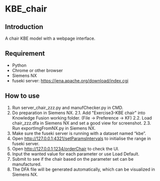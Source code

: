 # KBE_chair
## Introduction
 A chair KBE model with a webpage interface.

## Requirement
- Python
- Chrome or other browser
- Siemens NX
- fuseki server: https://jena.apache.org/download/index.cgi

## How to use
1. Run server_chair_zzz.py and manufChecker.py in CMD.
2. Do preparation in Siemens NX.
    2.1. Add "Exercise3-KBE chair" into Knowledge Fusion working folder. (File -> Preference -> KF)
    2.2. Load chair_zzz.dfa in Siemens NX and set a good view for screenshot.
    2.3. Run exportImgFromNX.py in Siemens NX.
3. Make sure the fuseki server is running with a dataset named “kbe”.
4. Open http://127.0.0.1:4321/setParamsIntervals to initialise the range in fuseki server.
5. Open http://127.0.0.1:1234/orderChair to check the UI.
6. Input the wanted value for each parameter or use Load Default.
7. Submit to see if the chair based on the parameter set can be manufactured.
8. The DFA file will be generated automatically, which can be visualized in Siemens NX.
